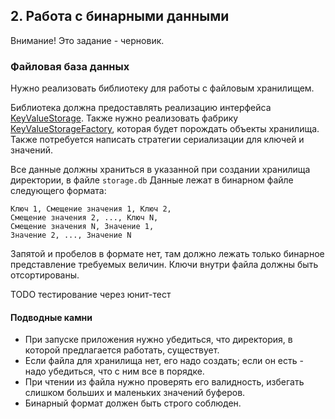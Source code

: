 ## 2. Работа с бинарными данными

Внимание! Это задание - черновик.

### Файловая база данных
Нужно реализовать библиотеку для работы с файловым хранилищем.

Библиотека должна предоставлять реализацию интерфейса [KeyValueStorage](../homework-base/src/main/java/ru/mipt/java2016/homework/base/task2/KeyValueStorage.java).
Также нужно реализовать фабрику [KeyValueStorageFactory](../homework-base/src/main/java/ru/mipt/java2016/homework/base/task2/KeyValueStorageFactory.java),
которая будет порождать объекты хранилища. Также потребуется написать стратегии сериализации для ключей и значений.

Все данные должны храниться в указанной при создании хранилища директории, в файле `storage.db`
Данные лежат в бинарном файле следующего формата:

```
Ключ 1, Смещение значения 1, Ключ 2,
Смещение значения 2, ..., Ключ N,
Смещение значения N, Значение 1,
Значение 2, ..., Значение N
```

Запятой и пробелов в формате нет, там должно лежать только бинарное представление требуемых величин.
Ключи внутри файла должны быть отсортированы.

TODO тестирование через юнит-тест

#### Подводные камни

* При запуске приложения нужно убедиться, что директория, в которой предлагается работать, существует.
* Если файла для хранилища нет, его надо создать; если он есть - надо убедиться, что с ним все в порядке.
* При чтении из файла нужно проверять его валидность, избегать слишком больших и маленьких значений буферов.
* Бинарный формат должен быть строго соблюден.
